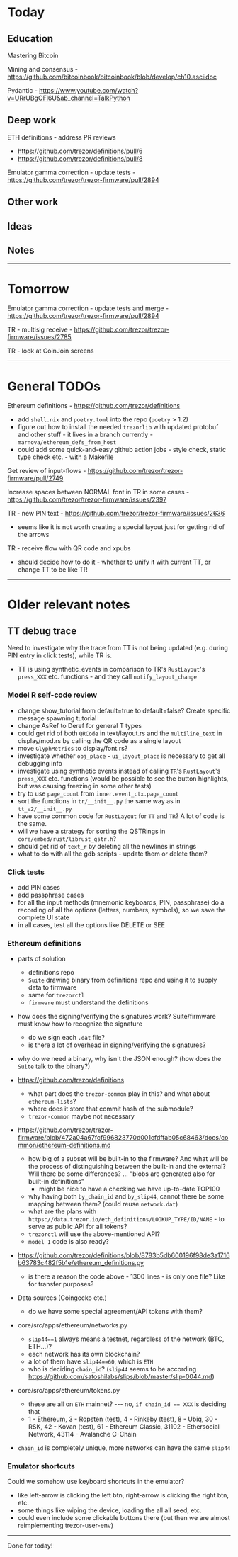 # Today

## Education

Mastering Bitcoin

Mining and consensus - https://github.com/bitcoinbook/bitcoinbook/blob/develop/ch10.asciidoc

Pydantic - https://www.youtube.com/watch?v=URrUBgOFl6U&ab_channel=TalkPython

## Deep work

ETH definitions - address PR reviews
- https://github.com/trezor/definitions/pull/6
- https://github.com/trezor/definitions/pull/8

Emulator gamma correction - update tests - https://github.com/trezor/trezor-firmware/pull/2894

## Other work

## Ideas

## Notes

---

# Tomorrow

Emulator gamma correction - update tests and merge - https://github.com/trezor/trezor-firmware/pull/2894

TR - multisig receive - https://github.com/trezor/trezor-firmware/issues/2785

TR - look at CoinJoin screens

---

# General TODOs

Ethereum definitions - https://github.com/trezor/definitions
- add `shell.nix` and `poetry.toml` into the repo (`poetry` > 1.2)
- figure out how to install the needed `trezorlib` with updated protobuf and other stuff - it lives in a branch currently - `marnova/ethereum_defs_from_host`
- could add some quick-and-easy github action jobs - style check, static type check etc. - with a Makefile

Get review of input-flows - https://github.com/trezor/trezor-firmware/pull/2749

Increase spaces between NORMAL font in TR in some cases - https://github.com/trezor/trezor-firmware/issues/2397

TR - new PIN text - https://github.com/trezor/trezor-firmware/issues/2636
- seems like it is not worth creating a special layout just for getting rid of the arrows

TR - receive flow with QR code and xpubs
- should decide how to do it - whether to unify it with current TT, or change TT to be like TR

---

# Older relevant notes

## TT debug trace
Need to investigate why the trace from TT is not being updated (e.g. during PIN entry in click tests), while TR is.
- TT is using synthetic_events in comparison to TR's `RustLayout`'s `press_XXX` etc. functions - and they call `notify_layout_change`

### Model R self-code review
- change show_tutorial from default=true to default=false? Create specific message spawning tutorial
- change AsRef<str> to Deref<str> for general T types
- could get rid of both `QRCode` in text/layout.rs and the `multiline_text` in display/mod.rs by calling the QR code as a single layout
- move `GlyphMetrics` to display/font.rs?
- investigate whether `obj_place` - `ui_layout_place` is necessary to get all debugging info
- investigate using synthetic events instead of calling `TR`'s `RustLayout`'s `press_XXX` etc. functions (would be possible to see the button highlights, but was causing freezing in some other tests)
- try to use `page_count` from `inner.event_ctx.page_count`
- sort the functions in `tr/__init__.py` the same way as in `tt_v2/__init__.py`
- have some common code for `RustLayout` for `TT` and `TR`? A lot of code is the same.
- will we have a strategy for sorting the QSTRings in `core/embed/rust/librust_qstr.h`?
- should get rid of `text_r` by deleting all the newlines in strings
- what to do with all the gdb scripts - update them or delete them?

### Click tests
- add PIN cases
- add passphrase cases
- for all the input methods (mnemonic keyboards, PIN, passphrase) do a recording of all the options (letters, numbers, symbols), so we save the complete UI state
- in all cases, test all the options like DELETE or SEE

### Ethereum definitions
- parts of solution
    - definitions repo
    - `Suite` drawing binary from definitions repo and using it to supply data to firmware
    - same for `trezorctl`
    - `firmware` must understand the definitions
- how does the signing/verifying the signatures work? Suite/firmware must know how to recognize the signature
  - do we sign each `.dat` file?
  - is there a lot of overhead in signing/verifying the signatures?
- why do we need a binary, why isn't the JSON enough? (how does the `Suite` talk to the binary?)

- https://github.com/trezor/definitions
    - what part does the `trezor-common` play in this? and what about `ethereum-lists`?
    - where does it store that commit hash of the submodule?
    - `trezor-common` maybe not necessary

- https://github.com/trezor/trezor-firmware/blob/472a04a67fcf996823770d001cfdffab05c68463/docs/common/ethereum-definitions.md
    - how big of a subset will be built-in to the firmware? And what will be the process of distinguishing between the built-in and the external? Will there be some differences? ... "blobs are generated also for built-in definitions"
        - might be nice to have a checking we have up-to-date TOP100
    - why having both `by_chain_id` and `by_slip44`, cannot there be some mapping between them? (could reuse `network.dat`)
    - what are the plans with `https://data.trezor.io/eth_definitions/LOOKUP_TYPE/ID/NAME` - to serve as public API for all tokens?
    - `trezorctl` will use the above-mentioned API?
    - `model 1` code is also ready?

- https://github.com/trezor/definitions/blob/8783b5db600196f98de3a1716b63783c482f5b1e/ethereum_definitions.py
    - is there a reason the code above - 1300 lines - is only one file? Like for transfer purposes?

- Data sources (Coingecko etc.)
    - do we have some special agreement/API tokens with them?

- core/src/apps/ethereum/networks.py
    - `slip44==1` always means a testnet, regardless of the network (BTC, ETH...)?
    - each network has its own blockchain?
    - a lot of them have `slip44==60`, which is `ETH`
    - who is deciding `chain_id`? (`slip44` seems to be according https://github.com/satoshilabs/slips/blob/master/slip-0044.md)

- core/src/apps/ethereum/tokens.py
    - these are all on `ETH` mainnet? --- no, `if chain_id == XXX` is deciding that
    - 1 - Ethereum, 3 - Ropsten (test), 4 - Rinkeby (test), 8 - Ubiq, 30 - RSK, 42 - Kovan (test), 61 - Ethereum Classic, 31102 - Ethersocial Network, 43114 - Avalanche C-Chain

- `chain_id` is completely unique, more networks can have the same `slip44`

### Emulator shortcuts
Could we somehow use keyboard shortcuts in the emulator?
- like left-arrow is clicking the left btn, right-arrow is clicking the right btn, etc.
- some things like wiping the device, loading the all all seed, etc.
- could even include some clickable buttons there (but then we are almost reimplementing trezor-user-env)

---

Done for today!
